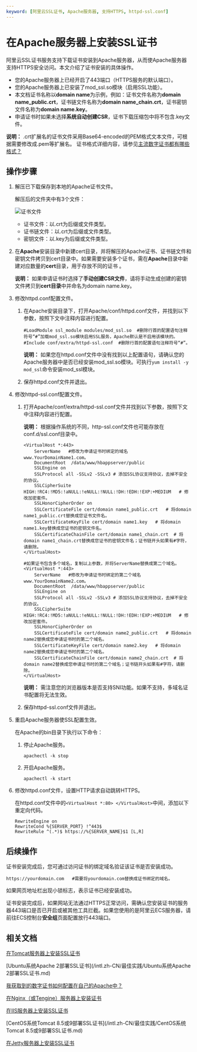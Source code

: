 ```yaml
---
keyword: [阿里云SSL证书, Apache服务器, 支持HTTPS, httpd-ssl.conf]
---
```


# 在Apache服务器上安装SSL证书

阿里云SSL证书服务支持下载证书安装到Apache服务器，从而使Apache服务器支持HTTPS安全访问。本文介绍了证书安装的具体操作。

-   您的Apache服务器上已经开启了443端口（HTTPS服务的默认端口）。
-   您的Apache服务器上已安装了mod\_ssl.so模块（启用SSL功能）。
-   本文档证书名称以**domain name**为示例，例如：证书文件名称为**domain name\_public.crt**，证书链文件名称为**domain name\_chain.crt**，证书密钥文件名称为**domain name.key**。
-   申请证书时如果未选择**系统自动创建CSR**，证书下载压缩包中将不包含.key文件。

**说明：** .crt扩展名的证书文件采用Base64-encoded的PEM格式文本文件，可根据需要修改成.pem等扩展名。 证书格式详细内容，请参见[主流数字证书都有哪些格式？](/intl.zh-CN/产品简介/常见问题/主流数字证书都有哪些格式？.md)

## 操作步骤

1.  解压已下载保存到本地的Apache证书文件。

    解压后的文件夹中有3个文件：

    ![证书文件](https://static-aliyun-doc.oss-accelerate.aliyuncs.com/assets/img/zh-CN/1154972951/p33689.png)

    -   证书文件：以.crt为后缀或文件类型。
    -   证书链文件：以.crt为后缀或文件类型。
    -   密钥文件：以.key为后缀或文件类型。
2.  在**Apache**安装目录中新建cert目录，并将解压的Apache证书、证书链文件和密钥文件拷贝到cert目录中。如果需要安装多个证书，需在**Apache**目录中新建对应数量的**cert**目录，用于存放不同的证书 。

    **说明：** 如果申请证书时选择了**手动创建CSR文件**，请将手动生成创建的密钥文件拷贝到**cert目录**中并命名为domain name.key。

3.  修改httpd.conf配置文件。

    1.  在Apache安装目录下，打开Apache/conf/httpd.conf文件，并找到以下参数，按照下文中注释内容进行配置。

        ```
        #LoadModule ssl_module modules/mod_ssl.so  #删除行首的配置语句注释符号“#”加载mod_ssl.so模块启用SSL服务，Apache默认是不启用该模块的。
        #Include conf/extra/httpd-ssl.conf  #删除行首的配置语句注释符号“#”。                 
        ```

        **说明：** 如果您在httpd.conf文件中没有找到以上配置语句，请确认您的Apache服务器中是否已经安装mod\_ssl.so模块。可执行`yum install -y mod_ssl`命令安装mod\_ssl模块。

    2.  保存httpd.conf文件并退出。

4.  修改httpd-ssl.conf配置文件。

    1.  打开Apache/conf/extra/httpd-ssl.conf文件并找到以下参数，按照下文中注释内容进行配置。

        **说明：** 根据操作系统的不同，http-ssl.conf文件也可能存放在conf.d/ssl.conf目录中。

        ```
        <VirtualHost *:443>     
            ServerName   #修改为申请证书时绑定的域名www.YourDomainName1.com。                    
            DocumentRoot  /data/www/hbappserver/public          
            SSLEngine on   
            SSLProtocol all -SSLv2 -SSLv3 # 添加SSL协议支持协议，去掉不安全的协议。
            SSLCipherSuite HIGH:!RC4:!MD5:!aNULL:!eNULL:!NULL:!DH:!EDH:!EXP:+MEDIUM   # 修改加密套件。
            SSLHonorCipherOrder on
            SSLCertificateFile cert/domain name1_public.crt   # 将domain name1_public.crt替换成您证书文件名。
            SSLCertificateKeyFile cert/domain name1.key   # 将domain name1.key替换成您证书的密钥文件名。
            SSLCertificateChainFile cert/domain name1_chain.crt  # 将domain name1_chain.crt替换成您证书的密钥文件名；证书链开头如果有#字符，请删除。
        </VirtualHost>
        
        #如果证书包含多个域名，复制以上参数，并将ServerName替换成第二个域名。 
        <VirtualHost *:443>     
            ServerName   #修改为申请证书时绑定的第二个域名www.YourDomainName2.com。                    
            DocumentRoot  /data/www/hbappserver/public          
            SSLEngine on   
            SSLProtocol all -SSLv2 -SSLv3 # 添加SSL协议支持协议，去掉不安全的协议。
            SSLCipherSuite HIGH:!RC4:!MD5:!aNULL:!eNULL:!NULL:!DH:!EDH:!EXP:+MEDIUM   # 修改加密套件。
            SSLHonorCipherOrder on
            SSLCertificateFile cert/domain name2_public.crt   # 将domain name2替换成您申请证书时的第二个域名。
            SSLCertificateKeyFile cert/domain name2.key   # 将domain name2替换成您申请证书时的第二个域名。
            SSLCertificateChainFile cert/domain name2_chain.crt  # 将domain name2替换成您申请证书时的第二个域名；证书链开头如果有#字符，请删除。
        </VirtualHost>
        ```

        **说明：** 需注意您的浏览器版本是否支持SNI功能。如果不支持，多域名证书配置将无法生效。

    2.  保存httpd-ssl.conf文件并退出。

5.  重启Apache服务器使SSL配置生效。

    在Apache的bin目录下执行以下命令：

    1.  停止Apache服务。

        ```
        apachectl -k stop
        ```

    2.  开启Apache服务。

        ```
        apachectl -k start
        ```

6.  修改httpd.conf文件，设置HTTP请求自动跳转HTTPS。

    在httpd.conf文件中的`<VirtualHost *:80> </VirtualHost>`中间，添加以下重定向代码。

    ```
    RewriteEngine on
    RewriteCond %{SERVER_PORT} !^443$
    RewriteRule ^(.*)$ https://%{SERVER_NAME}$1 [L,R]
    ```


## 后续操作

证书安装完成后，您可通过访问证书的绑定域名验证该证书是否安装成功。

```
https://yourdomain.com   #需要将yourdomain.com替换成证书绑定的域名。
```

如果网页地址栏出现小锁标志，表示证书已经安装成功。

证书安装完成后，如果网站无法通过HTTPS正常访问，需确认您安装证书的服务器443端口是否已开启或被其他工具拦截。如果您使用的是阿里云ECS服务器，请前往ECS控制台**安全组**页面配置放行443端口。

## 相关文档

[在Tomcat服务器上安装SSL证书](/intl.zh-CN/证书安装/Tomcat服务器安装SSL证书/安装PFX格式证书.md)

[Ubuntu系统Apache 2部署SSL证书](/intl.zh-CN/最佳实践/Ubuntu系统Apache 2部署SSL证书.md)

[我获取到的数字证书如何配置在自己的Apache中？]()

[在Nginx（或Tengine）服务器上安装证书](/intl.zh-CN/证书安装/安装到服务器/在Nginx（或Tengine）服务器上安装证书.md)

[在IIS服务器上安装SSL证书](/intl.zh-CN/证书安装/安装到服务器/在IIS服务器上安装SSL证书.md)

[CentOS系统Tomcat 8.5或9部署SSL证书](/intl.zh-CN/最佳实践/CentOS系统Tomcat 8.5或9部署SSL证书.md)

[在Jetty服务器上安装SSL证书](/intl.zh-CN/证书安装/在Jetty服务器上安装SSL证书.md)

